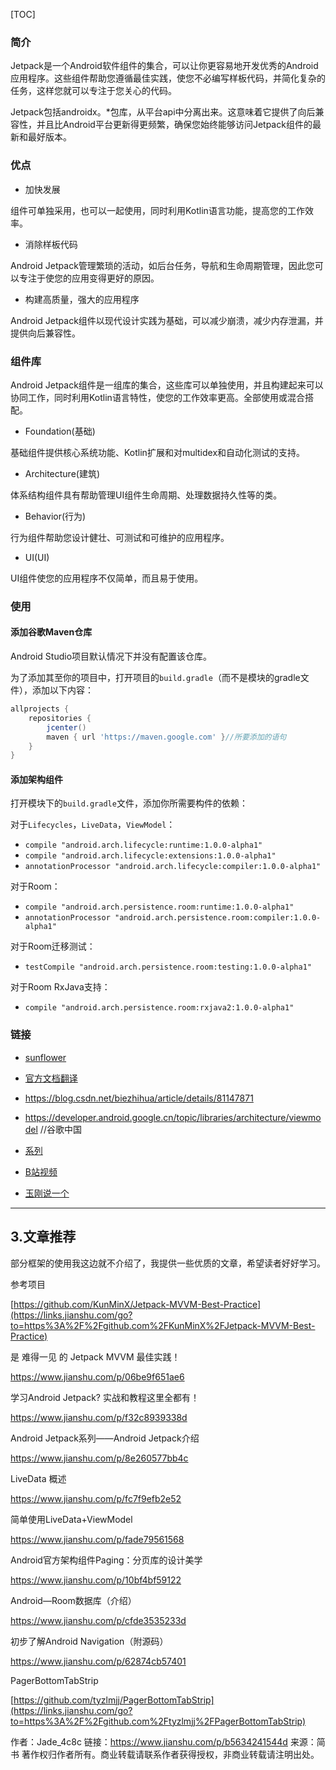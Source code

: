 

[TOC]

### 简介

Jetpack是一个Android软件组件的集合，可以让你更容易地开发优秀的Android应用程序。这些组件帮助您遵循最佳实践，使您不必编写样板代码，并简化复杂的任务，这样您就可以专注于您关心的代码。

Jetpack包括androidx。*包库，从平台api中分离出来。这意味着它提供了向后兼容性，并且比Android平台更新得更频繁，确保您始终能够访问Jetpack组件的最新和最好版本。



### 优点

- 加快发展

组件可单独采用，也可以一起使用，同时利用Kotlin语言功能，提高您的工作效率。

- 消除样板代码

Android Jetpack管理繁琐的活动，如后台任务，导航和生命周期管理，因此您可以专注于使您的应用变得更好的原因。

- 构建高质量，强大的应用程序

Android Jetpack组件以现代设计实践为基础，可以减少崩溃，减少内存泄漏，并提供向后兼容性。



### 组件库

Android Jetpack组件是一组库的集合，这些库可以单独使用，并且构建起来可以协同工作，同时利用Kotlin语言特性，使您的工作效率更高。全部使用或混合搭配。

- Foundation(基础)

基础组件提供核心系统功能、Kotlin扩展和对multidex和自动化测试的支持。

- Architecture(建筑)

体系结构组件具有帮助管理UI组件生命周期、处理数据持久性等的类。

- Behavior(行为)

行为组件帮助您设计健壮、可测试和可维护的应用程序。

- UI(UI)

UI组件使您的应用程序不仅简单，而且易于使用。



### 使用

#### 添加谷歌Maven仓库

Android Studio项目默认情况下并没有配置该仓库。

为了添加其至你的项目中，打开项目的`build.gradle`（而不是模块的gradle文件），添加以下内容：

```groovy
allprojects {
    repositories {
        jcenter()
        maven { url 'https://maven.google.com' }//所要添加的语句
    }
}
```

#### 添加架构组件

打开模块下的`build.gradle`文件，添加你所需要构件的依赖：

对于`Lifecycles`，`LiveData`，`ViewModel`：

- `compile "android.arch.lifecycle:runtime:1.0.0-alpha1"`
- `compile "android.arch.lifecycle:extensions:1.0.0-alpha1"`
- `annotationProcessor "android.arch.lifecycle:compiler:1.0.0-alpha1"`

对于Room：

- `compile "android.arch.persistence.room:runtime:1.0.0-alpha1"`
- `annotationProcessor "android.arch.persistence.room:compiler:1.0.0-alpha1"`

对于Room迁移测试：

- `testCompile "android.arch.persistence.room:testing:1.0.0-alpha1"`

对于Room RxJava支持：

- `compile "android.arch.persistence.room:rxjava2:1.0.0-alpha1"`



### 链接

- [sunflower](https://github.com/googlesamples/android-sunflower)

- [官方文档翻译](https://www.jianshu.com/p/13a855ceaf2b)

- https://blog.csdn.net/biezhihua/article/details/81147871
- https://developer.android.google.cn/topic/libraries/architecture/viewmodel  //谷歌中国

- [系列](https://juejin.im/post/593df980ac502e006c049607)

- [B站视频](https://space.bilibili.com/64169458/channel/detail?cid=58384)

- [玉刚说一个](https://space.bilibili.com/64169458/channel/detail?cid=58384)

---

## 3.文章推荐

部分框架的使用我这边就不介绍了，我提供一些优质的文章，希望读者好好学习。

参考项目

[https://github.com/KunMinX/Jetpack-MVVM-Best-Practice](https://links.jianshu.com/go?to=https%3A%2F%2Fgithub.com%2FKunMinX%2FJetpack-MVVM-Best-Practice)

是 难得一见 的 Jetpack MVVM 最佳实践！

https://www.jianshu.com/p/06be9f651ae6

学习Android Jetpack? 实战和教程这里全都有！

https://www.jianshu.com/p/f32c8939338d

Android Jetpack系列——Android Jetpack介绍

https://www.jianshu.com/p/8e260577bb4c

LiveData 概述

https://www.jianshu.com/p/fc7f9efb2e52

简单使用LiveData+ViewModel

https://www.jianshu.com/p/fade79561568

Android官方架构组件Paging：分页库的设计美学

https://www.jianshu.com/p/10bf4bf59122

Android—Room数据库（介绍）

https://www.jianshu.com/p/cfde3535233d

初步了解Android Navigation（附源码）

https://www.jianshu.com/p/62874cb57401

PagerBottomTabStrip

[https://github.com/tyzlmjj/PagerBottomTabStrip](https://links.jianshu.com/go?to=https%3A%2F%2Fgithub.com%2Ftyzlmjj%2FPagerBottomTabStrip)



作者：Jade_4c8c
链接：https://www.jianshu.com/p/b5634241544d
来源：简书
著作权归作者所有。商业转载请联系作者获得授权，非商业转载请注明出处。